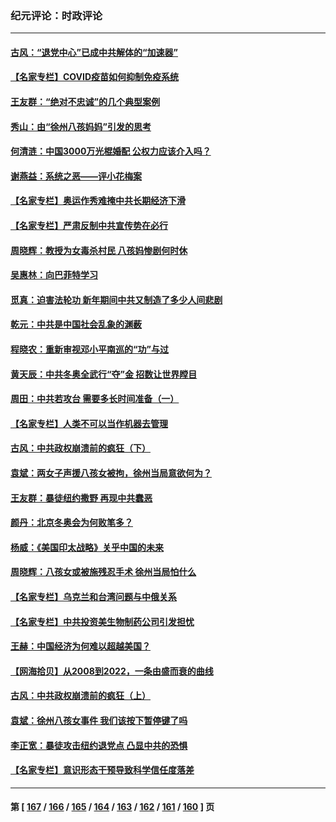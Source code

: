 ### 纪元评论：时政评论
---
#### [古风：“退党中心”已成中共解体的“加速器”](../../pages/nsc1025/n13578261.md) 
#### [【名家专栏】COVID疫苗如何抑制免疫系统](../../pages/nsc1025/n13578785.md) 
#### [王友群：“绝对不忠诚”的几个典型案例](../../pages/nsc1025/n13577068.md) 
#### [秀山：由“徐州八孩妈妈”引发的思考](../../pages/nsc1025/n13577023.md) 
#### [何清涟：中国3000万光棍婚配 公权力应该介入吗？](../../pages/nsc1025/n13576860.md) 
#### [谢燕益：系统之恶——评小花梅案](../../pages/nsc1025/n13576765.md) 
#### [【名家专栏】奥运作秀难掩中共长期经济下滑](../../pages/nsc1025/n13576012.md) 
#### [【名家专栏】严肃反制中共宣传势在必行](../../pages/nsc1025/n13574764.md) 
#### [周晓辉：教授为女毒杀村民 八孩妈惨剧何时休](../../pages/nsc1025/n13576484.md) 
#### [吴惠林：向巴菲特学习](../../pages/nsc1025/n13576152.md) 
#### [觅真：迫害法轮功 新年期间中共又制造了多少人间悲剧](../../pages/nsc1025/n13574912.md) 
#### [乾元：中共是中国社会乱象的渊薮](../../pages/nsc1025/n13574792.md) 
#### [程晓农：重新审视邓小平南巡的“功”与过](../../pages/nsc1025/n13574752.md) 
#### [黄天辰：中共冬奥全武行“夺”金 招数让世界瞠目](../../pages/nsc1025/n13574671.md) 
#### [周田：中共若攻台 需要多长时间准备（一）](../../pages/nsc1025/n13574493.md) 
#### [【名家专栏】人类不可以当作机器去管理](../../pages/nsc1025/n13573928.md) 
#### [古风：中共政权崩溃前的疯狂（下）](../../pages/nsc1025/n13572231.md) 
#### [袁斌：两女子声援八孩女被拘，徐州当局意欲何为？](../../pages/nsc1025/n13573436.md) 
#### [王友群：暴徒纽约撒野 再现中共蠢恶](../../pages/nsc1025/n13572948.md) 
#### [颜丹：北京冬奥会为何败笔多？](../../pages/nsc1025/n13572796.md) 
#### [杨威：《美国印太战略》关乎中国的未来](../../pages/nsc1025/n13572945.md) 
#### [周晓辉：八孩女或被施残忍手术 徐州当局怕什么](../../pages/nsc1025/n13572897.md) 
#### [【名家专栏】乌克兰和台湾问题与中俄关系](../../pages/nsc1025/n13572435.md) 
#### [【名家专栏】中共投资美生物制药公司引发担忧](../../pages/nsc1025/n13572407.md) 
#### [王赫：中国经济为何难以超越美国？](../../pages/nsc1025/n13572678.md) 
#### [【网海拾贝】从2008到2022，一条由盛而衰的曲线](../../pages/nsc1025/n13572204.md) 
#### [古风：中共政权崩溃前的疯狂（上）](../../pages/nsc1025/n13572038.md) 
#### [袁斌：徐州八孩女事件 我们该按下暂停键了吗](../../pages/nsc1025/n13572188.md) 
#### [李正宽：暴徒攻击纽约退党点 凸显中共的恐惧](../../pages/nsc1025/n13571975.md) 
#### [【名家专栏】意识形态干预导致科学信任度落差](../../pages/nsc1025/n13570550.md) 

---
#### 第 [ [167](./167.md) / [166](./166.md) / [165](./165.md) / [164](./164.md) / [163](./163.md) / [162](./162.md) / [161](./161.md) / [160](./160.md) ] 页
